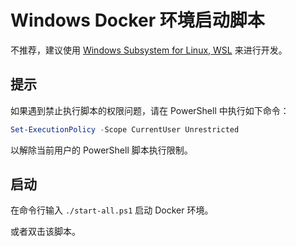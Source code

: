 # Windows Docker 环境启动脚本

不推荐，建议使用 [Windows Subsystem for Linux, WSL](https://docs.microsoft.com/zh-cn/windows/wsl/install-win10) 来进行开发。

## 提示

如果遇到禁止执行脚本的权限问题，请在 PowerShell 中执行如下命令：

```ps1
Set-ExecutionPolicy -Scope CurrentUser Unrestricted
```

以解除当前用户的 PowerShell 脚本执行限制。

## 启动

在命令行输入 `./start-all.ps1` 启动 Docker 环境。

或者双击该脚本。
